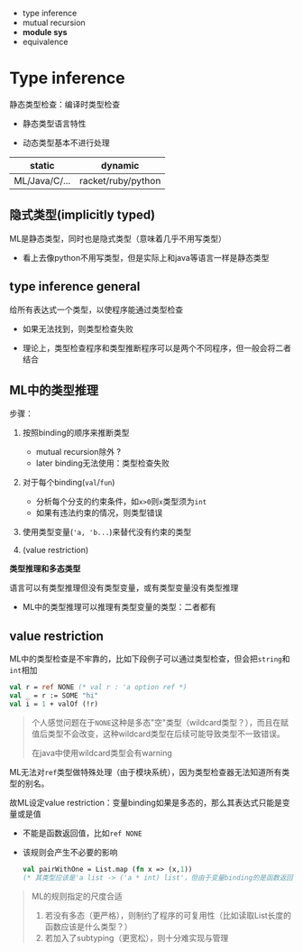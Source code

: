 - type inference
- mutual recursion
- **module sys**
- equivalence

# Type inference

静态类型检查：编译时类型检查

- 静态类型语言特性

- 动态类型基本不进行处理

| static        | dynamic            |
| ------------- | ------------------ |
| ML/Java/C/... | racket/ruby/python |

## **隐式类型(implicitly typed)**

ML是静态类型，同时也是隐式类型（意味着几乎不用写类型）

- 看上去像python不用写类型，但是实际上和java等语言一样是静态类型

## type inference general

给所有表达式一个类型，以使程序能通过类型检查

- 如果无法找到，则类型检查失败

- 理论上，类型检查程序和类型推断程序可以是两个不同程序，但一般会将二者结合

## ML中的类型推理

步骤：

1. 按照binding的顺序来推断类型
   - mutual recursion除外 ?
   - later binding无法使用：类型检查失败

2. 对于每个binding(`val`/`fun`)
   - 分析每个分支的约束条件，如`x>0`则`x`类型须为`int`
   - 如果有违法约束的情况，则类型错误
3. 使用类型变量(`'a, 'b...`)来替代没有约束的类型

4. (value restriction)

**类型推理和多态类型**

语言可以有类型推理但没有类型变量，或有类型变量没有类型推理

- ML中的类型推理可以推理有类型变量的类型：二者都有

## value restriction

ML中的类型检查是不牢靠的，比如下段例子可以通过类型检查，但会把`string`和`int`相加

```SML
val r = ref NONE (* val r : 'a option ref *)
val _ = r := SOME "hi"
val i = 1 + valOf (!r)
```

> 个人感觉问题在于`NONE`这种是多态"空"类型（wildcard类型？），而且在赋值后类型不会改变，这种wildcard类型在后续可能导致类型不一致错误。
>
> 在java中使用wildcard类型会有warning

ML无法对`ref`类型做特殊处理（由于模块系统），因为类型检查器无法知道所有类型的别名。

故ML设定value restriction：变量binding如果是多态的，那么其表达式只能是变量或是值

- 不能是函数返回值，比如`ref NONE`

- 该规则会产生不必要的影响

  ```SML
  val pairWithOne = List.map (fn x => (x,1))
  (* 其类型应该是'a list -> ('a * int) list'，但由于变量binding的是函数返回值违反了value restriction*)
  ```

> ML的规则指定的尺度合适
>
> 1. 若没有多态（更严格），则制约了程序的可复用性（比如读取List长度的函数应该是什么类型？）
> 2. 若加入了subtyping（更宽松），则十分难实现与管理

